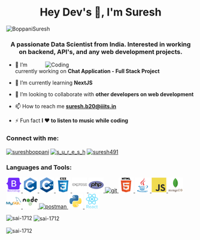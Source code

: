 <h1 align="center">Hey Dev's 👋, I'm Suresh</h1>
<p align="left"> <img src="https://komarev.com/ghpvc/?username=BoppaniSuresh&label=Profile%20views&color=0e75b6&style=flat" alt="BoppaniSuresh" /> </p>
<h3 align="center">A passionate Data Scientist from India. Interested in working on backend, API's, and any web development projects.</h3>
<img  align="right" alt="Coding" width="400" src="https://cdn.dribbble.com/users/4382412/screenshots/15633275/media/085a014ebebde73e5cd510c93941f49a.gif">

- 🔭 I’m currently working on **Chat Application - Full Stack Project**

- 🌱 I’m currently learning **NextJS**

- 👯 I’m looking to collaborate with **other developers on web development**

- 📫 How to reach me **suresh.b20@iiits.in**

- ⚡ Fun fact **I ❤️ to listen to music while coding**

<h3 align="left">Connect with me:</h3>
<p align="left">
<a href="https://www.linkedin.com/in/sureshboppani/" target="blank"><img align="center" src="https://raw.githubusercontent.com/rahuldkjain/github-profile-readme-generator/master/src/images/icons/Social/linked-in-alt.svg" alt="sureshboppani" height="30" width="40" /></a>
<a href="https://codeforces.com/profile/s_u_r_e_s_h" target="blank"><img align="center" src="https://cdn.jsdelivr.net/npm/simple-icons@3.1.0/icons/codeforces.svg" alt="s_u_r_e_s_h" height="30" width="40" /></a>
<a href="https://www.kaggle.com/suresh491" target="blank"><img align="center" src="https://cdn.jsdelivr.net/npm/simple-icons@3.1.0/icons/kaggle.svg" alt="suresh491" height="30" width="40" /></a>
</p>

<h3 align="left">Languages and Tools:</h3>
<p align="left"> <a href="https://getbootstrap.com" target="_blank" rel="noreferrer"> <img src="https://raw.githubusercontent.com/devicons/devicon/master/icons/bootstrap/bootstrap-plain-wordmark.svg" alt="bootstrap" width="40" height="40"/> </a> <a href="https://www.cprogramming.com/" target="_blank" rel="noreferrer"> <img src="https://raw.githubusercontent.com/devicons/devicon/master/icons/c/c-original.svg" alt="c" width="40" height="40"/> </a> <a href="https://www.w3schools.com/cpp/" target="_blank" rel="noreferrer"> <img src="https://raw.githubusercontent.com/devicons/devicon/master/icons/cplusplus/cplusplus-original.svg" alt="cplusplus" width="40" height="40"/> </a> <a href="https://www.w3schools.com/css/" target="_blank" rel="noreferrer"> <img src="https://raw.githubusercontent.com/devicons/devicon/master/icons/css3/css3-original-wordmark.svg" alt="css3" width="40" height="40"/> </a> <a href="https://expressjs.com" target="_blank" rel="noreferrer"> <img src="https://raw.githubusercontent.com/devicons/devicon/master/icons/express/express-original-wordmark.svg" alt="express" width="40" height="40"/> </a>  <a href="https://www.php.net/" target="_blank" rel="noreferrer"> <img src="https://raw.githubusercontent.com/devicons/devicon/master/icons/php/php-original.svg" alt="php" width="40" height="40"/> </a>  <a href="https://git-scm.com/" target="_blank" rel="noreferrer"> <img src="https://www.vectorlogo.zone/logos/git-scm/git-scm-icon.svg" alt="git" width="40" height="40"/> </a> <a href="https://www.w3.org/html/" target="_blank" rel="noreferrer"> <img src="https://raw.githubusercontent.com/devicons/devicon/master/icons/html5/html5-original-wordmark.svg" alt="html5" width="40" height="40"/> </a> <a href="https://www.java.com" target="_blank" rel="noreferrer"> <img src="https://raw.githubusercontent.com/devicons/devicon/master/icons/java/java-original.svg" alt="java" width="40" height="40"/> </a> <a href="https://developer.mozilla.org/en-US/docs/Web/JavaScript" target="_blank" rel="noreferrer"> <img src="https://raw.githubusercontent.com/devicons/devicon/master/icons/javascript/javascript-original.svg" alt="javascript" width="40" height="40"/> </a> <a href="https://www.mongodb.com/" target="_blank" rel="noreferrer"> <img src="https://raw.githubusercontent.com/devicons/devicon/master/icons/mongodb/mongodb-original-wordmark.svg" alt="mongodb" width="40" height="40"/> </a> <a href="https://www.mysql.com/" target="_blank" rel="noreferrer"> <img src="https://raw.githubusercontent.com/devicons/devicon/master/icons/mysql/mysql-original-wordmark.svg" alt="mysql" width="40" height="40"/> </a> <a href="https://nodejs.org" target="_blank" rel="noreferrer"> <img src="https://raw.githubusercontent.com/devicons/devicon/master/icons/nodejs/nodejs-original-wordmark.svg" alt="nodejs" width="40" height="40"/> </a> <a href="https://postman.com" target="_blank" rel="noreferrer"> <img src="https://www.vectorlogo.zone/logos/getpostman/getpostman-icon.svg" alt="postman" width="40" height="40"/> </a> <a href="https://www.python.org" target="_blank" rel="noreferrer"> <img src="https://raw.githubusercontent.com/devicons/devicon/master/icons/python/python-original.svg" alt="python" width="40" height="40"/> </a> <a href="https://reactjs.org/" target="_blank" rel="noreferrer"> <img src="https://raw.githubusercontent.com/devicons/devicon/master/icons/react/react-original-wordmark.svg" alt="react" width="40" height="40"/> </a> </p>

<p><img align="left" src="https://github-readme-stats.vercel.app/api/top-langs?username=sai-1712&show_icons=true&locale=en&layout=compact" alt="sai-1712" /></p>

<p>&nbsp;<img align="center" src="https://github-readme-stats.vercel.app/api?username=sai-1712&show_icons=true&locale=en" alt="sai-1712" /></p>

<p><img align="center" src="https://github-readme-streak-stats.herokuapp.com/?user=sai-1712&" alt="sai-1712" /></p>
